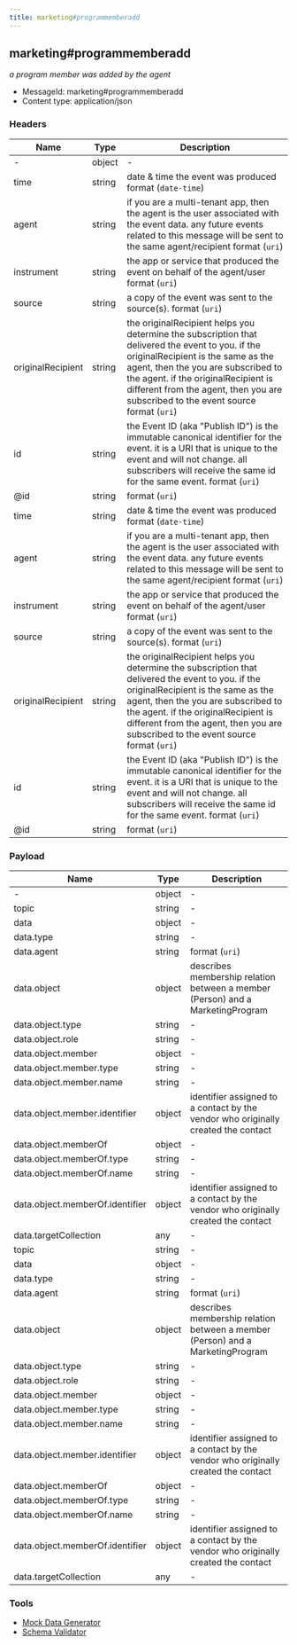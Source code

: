 ```yaml
---
title: marketing#programmemberadd
---
```

## marketing#programmemberadd

*a program member was added by the agent*

* MessageId: marketing#programmemberadd
* Content type: application/json

### Headers

| Name | Type | Description |
|---|---|---|
| - | object | - |
| time | string | date & time the event was produced <span class='constraints'>format (`date-time`)</span> |
| agent | string | if you are a multi-tenant app, then the agent is the user associated with the event data. any future events related to this message will be sent to the same agent/recipient <span class='constraints'>format (`uri`)</span> |
| instrument | string | the app or service that produced the event on behalf of the agent/user <span class='constraints'>format (`uri`)</span> |
| source | string | a copy of the event was sent to the source(s). <span class='constraints'>format (`uri`)</span> |
| originalRecipient | string | the originalRecipient helps you determine the subscription that delivered the event to you. if the originalRecipient is the same as the agent, then the you are subscribed to the agent. if the originalRecipient is different from the agent, then you are subscribed to the event source <span class='constraints'>format (`uri`)</span> |
| id | string | the Event ID (aka "Publish ID") is the immutable canonical identifier for the event. it is a URI that is unique to the event and will not change. all subscribers will receive the same id for the same event. <span class='constraints'>format (`uri`)</span> |
| @id | string |  <span class='constraints'>format (`uri`)</span> |
| time | string | date & time the event was produced <span class='constraints'>format (`date-time`)</span> |
| agent | string | if you are a multi-tenant app, then the agent is the user associated with the event data. any future events related to this message will be sent to the same agent/recipient <span class='constraints'>format (`uri`)</span> |
| instrument | string | the app or service that produced the event on behalf of the agent/user <span class='constraints'>format (`uri`)</span> |
| source | string | a copy of the event was sent to the source(s). <span class='constraints'>format (`uri`)</span> |
| originalRecipient | string | the originalRecipient helps you determine the subscription that delivered the event to you. if the originalRecipient is the same as the agent, then the you are subscribed to the agent. if the originalRecipient is different from the agent, then you are subscribed to the event source <span class='constraints'>format (`uri`)</span> |
| id | string | the Event ID (aka "Publish ID") is the immutable canonical identifier for the event. it is a URI that is unique to the event and will not change. all subscribers will receive the same id for the same event. <span class='constraints'>format (`uri`)</span> |
| @id | string |  <span class='constraints'>format (`uri`)</span> |

### Payload

| Name | Type | Description |
|---|---|---|
| - | object | - |
| topic | string | - |
| data | object | - |
| data.type | string | - |
| data.agent | string |  <span class='constraints'>format (`uri`)</span> |
| data.object | object | describes membership relation between a member (Person) and a MarketingProgram |
| data.object.type | string | - |
| data.object.role | string | - |
| data.object.member | object | - |
| data.object.member.type | string | - |
| data.object.member.name | string | - |
| data.object.member.identifier | object | identifier assigned to a contact by the vendor who originally created the contact |
| data.object.memberOf | object | - |
| data.object.memberOf.type | string | - |
| data.object.memberOf.name | string | - |
| data.object.memberOf.identifier | object | identifier assigned to a contact by the vendor who originally created the contact |
| data.targetCollection | any | - |
| topic | string | - |
| data | object | - |
| data.type | string | - |
| data.agent | string |  <span class='constraints'>format (`uri`)</span> |
| data.object | object | describes membership relation between a member (Person) and a MarketingProgram |
| data.object.type | string | - |
| data.object.role | string | - |
| data.object.member | object | - |
| data.object.member.type | string | - |
| data.object.member.name | string | - |
| data.object.member.identifier | object | identifier assigned to a contact by the vendor who originally created the contact |
| data.object.memberOf | object | - |
| data.object.memberOf.type | string | - |
| data.object.memberOf.name | string | - |
| data.object.memberOf.identifier | object | identifier assigned to a contact by the vendor who originally created the contact |
| data.targetCollection | any | - |

### Tools

* [Mock Data Generator](/tools/mock-data-generator)
* [Schema Validator](/tools/validate)


